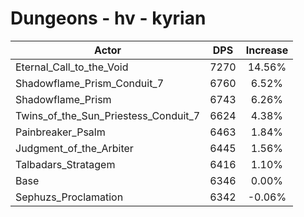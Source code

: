 # Dungeons - hv - kyrian
| Actor | DPS | Increase |
|---|:---:|:---:|
|Eternal_Call_to_the_Void|7270|14.56%|
|Shadowflame_Prism_Conduit_7|6760|6.52%|
|Shadowflame_Prism|6743|6.26%|
|Twins_of_the_Sun_Priestess_Conduit_7|6624|4.38%|
|Painbreaker_Psalm|6463|1.84%|
|Judgment_of_the_Arbiter|6445|1.56%|
|Talbadars_Stratagem|6416|1.10%|
|Base|6346|0.00%|
|Sephuzs_Proclamation|6342|-0.06%|
